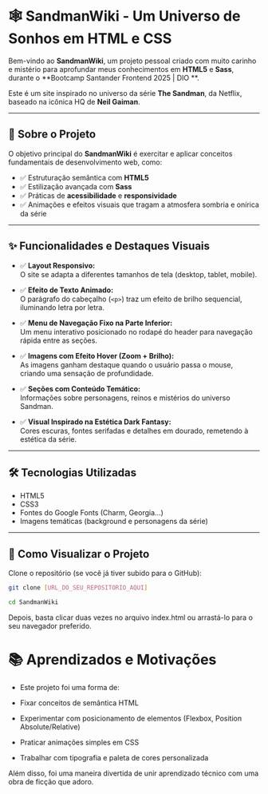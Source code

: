 # 🕸️ SandmanWiki - Um Universo de Sonhos em HTML e CSS

Bem-vindo ao **SandmanWiki**, um projeto pessoal criado com muito carinho e mistério para aprofundar meus conhecimentos em **HTML5** e **Sass**, durante o **Bootcamp Santander Frontend 2025 | DIO **.

Este é um site inspirado no universo da série **The Sandman**, da Netflix, baseado na icônica HQ de **Neil Gaiman**.

---

## 🌌 Sobre o Projeto

O objetivo principal do **SandmanWiki** é exercitar e aplicar conceitos fundamentais de desenvolvimento web, como:

- ✅ Estruturação semântica com **HTML5**
- ✅ Estilização avançada com **Sass**
- ✅ Práticas de **acessibilidade** e **responsividade**
- ✅ Animações e efeitos visuais que tragam a atmosfera sombria e onírica da série

---

## ✨ Funcionalidades e Destaques Visuais

- ✅ **Layout Responsivo:**  
O site se adapta a diferentes tamanhos de tela (desktop, tablet, mobile).

- ✅ **Efeito de Texto Animado:**  
O parágrafo do cabeçalho (`<p>`) traz um efeito de brilho sequencial, iluminando letra por letra.

- ✅ **Menu de Navegação Fixo na Parte Inferior:**  
Um menu interativo posicionado no rodapé do header para navegação rápida entre as seções.

- ✅ **Imagens com Efeito Hover (Zoom + Brilho):**  
As imagens ganham destaque quando o usuário passa o mouse, criando uma sensação de profundidade.

- ✅ **Seções com Conteúdo Temático:**  
Informações sobre personagens, reinos e mistérios do universo Sandman.

- ✅ **Visual Inspirado na Estética Dark Fantasy:**  
Cores escuras, fontes serifadas e detalhes em dourado, remetendo à estética da série.

---

## 🛠️ Tecnologias Utilizadas

- HTML5
- CSS3
- Fontes do Google Fonts (Charm, Georgia...)
- Imagens temáticas (background e personagens da série)

---

## 🚀 Como Visualizar o Projeto

Clone o repositório (se você já tiver subido para o GitHub):

```bash
git clone [URL_DO_SEU_REPOSITORIO_AQUI]
```
```bash
cd SandmanWiki
```
Depois, basta clicar duas vezes no arquivo index.html ou arrastá-lo para o seu navegador preferido.

# 📚 Aprendizados e Motivações
- Este projeto foi uma forma de:

- Fixar conceitos de semântica HTML

- Experimentar com posicionamento de elementos (Flexbox, Position Absolute/Relative)

- Praticar animações simples em CSS

- Trabalhar com tipografia e paleta de cores personalizada

Além disso, foi uma maneira divertida de unir aprendizado técnico com uma obra de ficção que adoro.
